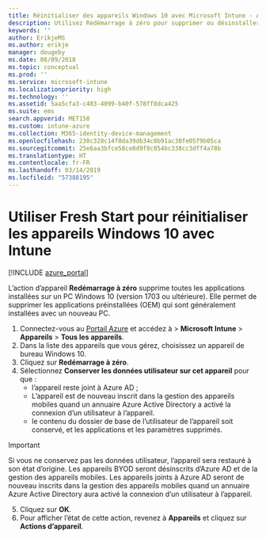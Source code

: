 ```yaml
---
title: Réinitialiser des appareils Windows 10 avec Microsoft Intune - Azure | Microsoft Docs
description: Utilisez Redémarrage à zéro pour supprimer ou désinstaller des applications sur des PC Windows 10 à l’aide de Microsoft Intune.
keywords: ''
author: ErikjeMS
ms.author: erikje
manager: dougeby
ms.date: 08/09/2018
ms.topic: conceptual
ms.prod: ''
ms.service: microsoft-intune
ms.localizationpriority: high
ms.technology: ''
ms.assetid: 5aa5cfa3-c483-4099-b40f-578ff8dca425
ms.suite: ems
search.appverid: MET150
ms.custom: intune-azure
ms.collection: M365-identity-device-management
ms.openlocfilehash: 230c328c14f0da39db34c8b91ac30fe05f9b05ca
ms.sourcegitcommit: 25e6aa3bfce58ce8d9f8c054bc338cc3dff4a78b
ms.translationtype: HT
ms.contentlocale: fr-FR
ms.lasthandoff: 03/14/2019
ms.locfileid: "57388195"
---
```

# <a name="use-fresh-start-to-reset-windows-10-devices-with-intune"></a>Utiliser Fresh Start pour réinitialiser les appareils Windows 10 avec Intune


[!INCLUDE [azure_portal](./includes/azure_portal.md)]

L’action d’appareil **Redémarrage à zéro** supprime toutes les applications installées sur un PC Windows 10 (version 1703 ou ultérieure). Elle permet de supprimer les applications préinstallées (OEM) qui sont généralement installées avec un nouveau PC.  

1. Connectez-vous au [Portail Azure](https://portal.azure.com) et accédez à > **Microsoft Intune** > **Appareils** > **Tous les appareils**.
2. Dans la liste des appareils que vous gérez, choisissez un appareil de bureau Windows 10.
3. Cliquez sur **Redémarrage à zéro**. 
4. Sélectionnez **Conserver les données utilisateur sur cet appareil** pour que :
   * l’appareil reste joint à Azure AD ;
    * L’appareil est de nouveau inscrit dans la gestion des appareils mobiles quand un annuaire Azure Active Directory a activé la connexion d’un utilisateur à l’appareil.
    * le contenu du dossier de base de l’utilisateur de l’appareil soit conservé, et les applications et les paramètres supprimés.  
  > [!IMPORTANT]
 > Si vous ne conservez pas les données utilisateur, l’appareil sera restauré à son état d’origine. Les appareils BYOD seront désinscrits d’Azure AD et de la gestion des appareils mobiles.
 > Les appareils joints à Azure AD seront de nouveau inscrits dans la gestion des appareils mobiles quand un annuaire Azure Active Directory aura activé la connexion d’un utilisateur à l’appareil.
 
5. Cliquez sur **OK**.   
6. Pour afficher l’état de cette action, revenez à **Appareils** et cliquez sur **Actions d’appareil**.  
